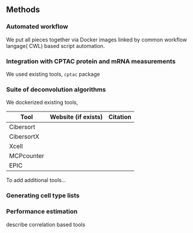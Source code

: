 ## Methods

### Automated workflow
We put all pieces together via Docker images linked by common workflow langage( CWL) based script automation.

### Integration with CPTAC protein and mRNA measurements
We used existing tools, `cptac` package

### Suite of deconvolution algorithms
We dockerized existing tools,

|Tool | Website (if exists) | Citation|
|---|---|---|
|Cibersort|||
|CibersortX|||
|Xcell|||
|MCPcounter|||
|EPIC|||

To add additional tools...

### Generating cell type lists

### Performance estimation
describe correlation based tools
